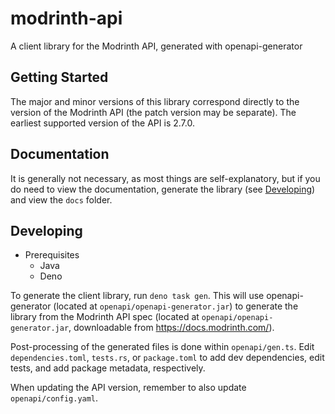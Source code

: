 # modrinth-api

A client library for the Modrinth API, generated with openapi-generator

## Getting Started

The major and minor versions of this library correspond directly to the version of the Modrinth API (the patch version may be separate). The earliest supported version of the API is 2.7.0.

## Documentation

It is generally not necessary, as most things are self-explanatory, but if you do need to view the documentation, generate the library (see [Developing](#developing)) and view the `docs` folder.

## Developing

- Prerequisites
  - Java
  - Deno

To generate the client library, run `deno task gen`. This will use openapi-generator (located at `openapi/openapi-generator.jar`) to generate the library from the Modrinth API spec (located at `openapi/openapi-generator.jar`, downloadable from <https://docs.modrinth.com/>).

Post-processing of the generated files is done within `openapi/gen.ts`. Edit `dependencies.toml`, `tests.rs`, or `package.toml` to add dev dependencies, edit tests, and add package metadata, respectively.

When updating the API version, remember to also update `openapi/config.yaml`.
